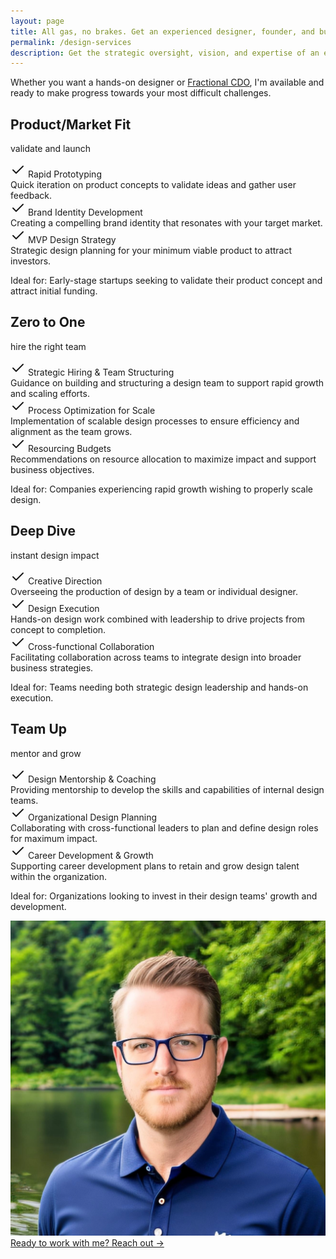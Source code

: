 ```yaml
---
layout: page
title: All gas, no brakes. Get an experienced designer, founder, and builder all in one neat package.
permalink: /design-services
description: Get the strategic oversight, vision, and expertise of an experienced Chief Design Officer on your terms. As a Fractional CDO, I provide hands-on design leadership tailored to the unique needs of your organization, helping you drive impactful design strategies, establish a powerful brand presence, and scale your product or service experience.
---
```


<p class="sub-heading fade-in-element mb-12">Whether you want a hands-on designer or <a href="/fractional-cdo">Fractional CDO</a>, I'm available and ready to make progress towards your most difficult challenges.</p>

<div class="{{ page.markdown }} max-w-none">
  <div class="services__container">
      <div class="services__package fade-in-element">
        <h2 class="services__title">Product/Market Fit</h2>
        <p class="services__description">validate and launch</p>
        <div class="services__service-title"><svg xmlns="http://www.w3.org/2000/svg" width="24" height="24" viewBox="0 0 24 24" fill="none" stroke="currentColor" stroke-width="2" stroke-linecap="round" stroke-linejoin="round" class="lucide lucide-check"><path d="M20 6 9 17l-5-5"/></svg> Rapid Prototyping</div>
        <div class="services__service-description">Quick iteration on product concepts to validate ideas and gather user feedback.</div>
        <div class="services__service-title"><svg xmlns="http://www.w3.org/2000/svg" width="24" height="24" viewBox="0 0 24 24" fill="none" stroke="currentColor" stroke-width="2" stroke-linecap="round" stroke-linejoin="round" class="lucide lucide-check"><path d="M20 6 9 17l-5-5"/></svg> Brand Identity Development</div>
        <div class="services__service-description">Creating a compelling brand identity that resonates with your target market.</div>
        <div class="services__service-title"><svg xmlns="http://www.w3.org/2000/svg" width="24" height="24" viewBox="0 0 24 24" fill="none" stroke="currentColor" stroke-width="2" stroke-linecap="round" stroke-linejoin="round" class="lucide lucide-check"><path d="M20 6 9 17l-5-5"/></svg> MVP Design Strategy</div>
        <div class="services__service-description">Strategic design planning for your minimum viable product to attract investors.</div>
        <p class="services__ideal">Ideal for: Early-stage startups seeking to validate their product concept and attract initial funding.</p>
      </div>
      <div class="services__package fade-in-element">
        <h2 class="services__title">Zero to One</h2>
        <p class="services__description">hire the right team</p>
        <div class="services__service-title"><svg xmlns="http://www.w3.org/2000/svg" width="24" height="24" viewBox="0 0 24 24" fill="none" stroke="currentColor" stroke-width="2" stroke-linecap="round" stroke-linejoin="round" class="lucide lucide-check"><path d="M20 6 9 17l-5-5"/></svg> Strategic Hiring & Team Structuring</div>
        <div class="services__service-description">Guidance on building and structuring a design team to support rapid growth and scaling efforts.</div>
        <div class="services__service-title"><svg xmlns="http://www.w3.org/2000/svg" width="24" height="24" viewBox="0 0 24 24" fill="none" stroke="currentColor" stroke-width="2" stroke-linecap="round" stroke-linejoin="round" class="lucide lucide-check"><path d="M20 6 9 17l-5-5"/></svg> Process Optimization for Scale</div>
        <div class="services__service-description">Implementation of scalable design processes to ensure efficiency and alignment as the team grows.</div>
        <div class="services__service-title"><svg xmlns="http://www.w3.org/2000/svg" width="24" height="24" viewBox="0 0 24 24" fill="none" stroke="currentColor" stroke-width="2" stroke-linecap="round" stroke-linejoin="round" class="lucide lucide-check"><path d="M20 6 9 17l-5-5"/></svg> Resourcing Budgets</div>
        <div class="services__service-description">Recommendations on resource allocation to maximize impact and support business objectives.</div>
        <p class="services__ideal">Ideal for: Companies experiencing rapid growth wishing to properly scale design.</p>
      </div>
      <div class="services__package fade-in-element">
        <h2 class="services__title">Deep Dive</h2>
        <p class="services__description">instant design impact</p>
        <div class="services__service-title"><svg xmlns="http://www.w3.org/2000/svg" width="24" height="24" viewBox="0 0 24 24" fill="none" stroke="currentColor" stroke-width="2" stroke-linecap="round" stroke-linejoin="round" class="lucide lucide-check"><path d="M20 6 9 17l-5-5"/></svg> Creative Direction</div>
        <div class="services__service-description">Overseeing the production of design by a team or individual designer.</div>
        <div class="services__service-title"><svg xmlns="http://www.w3.org/2000/svg" width="24" height="24" viewBox="0 0 24 24" fill="none" stroke="currentColor" stroke-width="2" stroke-linecap="round" stroke-linejoin="round" class="lucide lucide-check"><path d="M20 6 9 17l-5-5"/></svg> Design Execution</div>
        <div class="services__service-description">Hands-on design work combined with leadership to drive projects from concept to completion.</div>
        <div class="services__service-title"><svg xmlns="http://www.w3.org/2000/svg" width="24" height="24" viewBox="0 0 24 24" fill="none" stroke="currentColor" stroke-width="2" stroke-linecap="round" stroke-linejoin="round" class="lucide lucide-check"><path d="M20 6 9 17l-5-5"/></svg> Cross-functional Collaboration</div>
        <div class="services__service-description">Facilitating collaboration across teams to integrate design into broader business strategies.</div>
        <p class="services__ideal">Ideal for: Teams needing both strategic design leadership and hands-on execution.</p>
      </div>
      <div class="services__package fade-in-element">
        <h2 class="services__title">Team Up</h2>
        <p class="services__description">mentor and grow</p>
        <div class="services__service-title"><svg xmlns="http://www.w3.org/2000/svg" width="24" height="24" viewBox="0 0 24 24" fill="none" stroke="currentColor" stroke-width="2" stroke-linecap="round" stroke-linejoin="round" class="lucide lucide-check"><path d="M20 6 9 17l-5-5"/></svg> Design Mentorship & Coaching</div>
        <div class="services__service-description">Providing mentorship to develop the skills and capabilities of internal design teams.</div>
        <div class="services__service-title"><svg xmlns="http://www.w3.org/2000/svg" width="24" height="24" viewBox="0 0 24 24" fill="none" stroke="currentColor" stroke-width="2" stroke-linecap="round" stroke-linejoin="round" class="lucide lucide-check"><path d="M20 6 9 17l-5-5"/></svg> Organizational Design Planning</div>
        <div class="services__service-description">Collaborating with cross-functional leaders to plan and define design roles for maximum impact.</div>
        <div class="services__service-title"><svg xmlns="http://www.w3.org/2000/svg" width="24" height="24" viewBox="0 0 24 24" fill="none" stroke="currentColor" stroke-width="2" stroke-linecap="round" stroke-linejoin="round" class="lucide lucide-check"><path d="M20 6 9 17l-5-5"/></svg> Career Development & Growth</div>
        <div class="services__service-description">Supporting career development plans to retain and grow design talent within the organization.</div>
        <p class="services__ideal">Ideal for: Organizations looking to invest in their design teams' growth and development.</p>
      </div>
  </div>
  <a href="/contact" class="contact-card fade-in-element">
    <img class="contact-card__image" src="/assets/images/profile-photo.png" />
    <div class="contact-card__content">
      <span class="contact-card__text">Ready to work with me?</span>
      <span class="contact-card__link">
        <span>Reach out &rarr;</span>
      </span>
    </div>
  </a>
</div>
